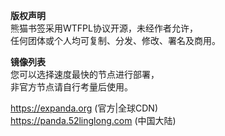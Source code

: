**版权声明**  
熊猫书签采用WTFPL协议开源，未经作者允许，  
任何团体或个人均可复制、分发、修改、署名及商用。  

**镜像列表**  
您可以选择速度最快的节点进行部署，  
非官方节点请自行考量后使用。  

https://expanda.org (官方|全球CDN)  
https://panda.52linglong.com (中国大陆)  
